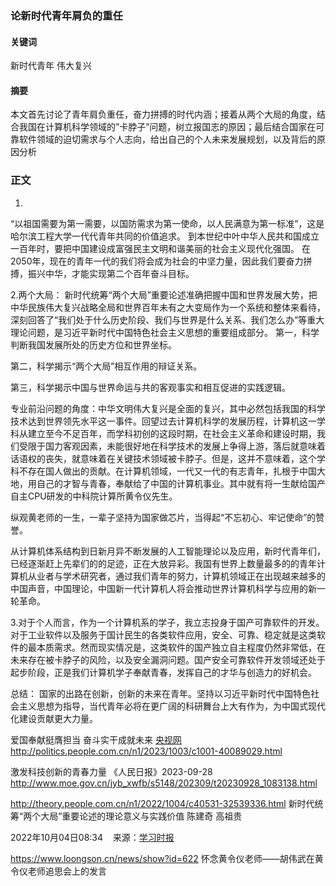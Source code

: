 ### 论新时代青年肩负的重任

#### 关键词 
新时代青年 伟大复兴

#### 摘要
本文首先讨论了青年肩负重任，奋力拼搏的时代内涵；接着从两个大局的角度，结合我国在计算机科学领域的”卡脖子”问题，树立报国志的原因；最后结合国家在可靠软件领域的迫切需求与个人志向，给出自己的个人未来发展规划，以及背后的原因分析

### 正文
1.
“以祖国需要为第一需要，以国防需求为第一使命，以人民满意为第一标准”，这是哈尔滨工程大学一代代青年共同的价值追求。
到本世纪中叶中华人民共和国成立一百年时，要把中国建设成富强民主文明和谐美丽的社会主义现代化强国。
在2050年，现在的青年一代的我们将会成为社会的中坚力量，因此我们要奋力拼搏，振兴中华，才能实现第二个百年奋斗目标。

2.两个大局：
新时代统筹“两个大局”重要论述准确把握中国和世界发展大势，把中华民族伟大复兴战略全局和世界百年未有之大变局作为一个系统和整体来看待，深刻回答了“我们处于什么历史阶段、我们与世界是什么关系、我们怎么办”等重大理论问题，是习近平新时代中国特色社会主义思想的重要组成部分。
第一，科学判断我国发展所处的历史方位和世界坐标。


第二，科学揭示“两个大局”相互作用的辩证关系。


第三，科学揭示中国与世界命运与共的客观事实和相互促进的实践逻辑。


专业前沿问题的角度：中华文明伟大复兴是全面的复兴，其中必然包括我国的科学技术达到世界领先水平这一事件。回望过去计算机科学的发展历程，计算机这一学科从建立至今不足百年，而学科初创的这段时期，在社会主义革命和建设时期，我们受限于国力客观因素，未能很好地在科学技术的发展上争得上游，落后就意味着话语权的丧失，就意味着在关键技术领域被卡脖子。但是，这并不意味着，这个学科不存在国人做出的贡献。在计算机领域，一代又一代的有志青年，扎根于中国大地，用自己的才智与青春，奉献给了中国的计算机事业。其中就有将一生献给国产自主CPU研发的中科院计算所黄令仪先生。


纵观黄老师的一生，一辈子坚持为国家做芯片，当得起“不忘初心、牢记使命”的赞誉。



从计算机体系结构到日新月异不断发展的人工智能理论以及应用，新时代青年们，已经逐渐赶上先辈们的的足迹，正在大放异彩。我国有世界上数量最多的的青年计算机从业者与学术研究者，通过我们青年的努力，计算机领域正在出现越来越多的中国声音，中国理论，中国新一代计算机人将会推动世界计算机科学与应用的新一轮革命。



3.对于个人而言，作为一个计算机系的学子，我立志投身于国产可靠软件的开发。对于工业软件以及服务于国计民生的各类软件应用，安全、可靠、稳定就是这类软件的最本质需求。然而现实情况是，这类软件的国产独立自主程度仍然非常低，在未来存在被卡脖子的风险，以及安全漏洞问题。国产安全可靠软件开发领域还处于起步阶段，正是我们计算机学子奉献青春，发挥自己的才华与创造力的好机会。

总结：
国家的出路在创新，创新的未来在青年。坚持以习近平新时代中国特色社会主义思想为指导，当代青年必将在更广阔的科研舞台上大有作为，为中国式现代化建设贡献更大力量。


爱国奉献挺膺担当 奋斗实干成就未来 [央视网](https://news.cctv.com/2023/10/02/ARTIc3MBhoiRtVzWf6dq1REP231002.shtml)
http://politics.people.com.cn/n1/2023/1003/c1001-40089029.html

激发科技创新的青春力量 《人民日报》2023-09-28
http://www.moe.gov.cn/jyb_xwfb/s5148/202309/t20230928_1083138.html

http://theory.people.com.cn/n1/2022/1004/c40531-32539336.html
新时代统筹“两个大局”重要论述的理论意义与实践价值
陈建奇 高祖贵

2022年10月04日08:34    来源：[学习时报](http://paper.cntheory.com/html/2022-10/03/nw.D110000xxsb_20221003_1-A2.htm)



https://www.loongson.cn/news/show?id=622
怀念黄令仪老师——胡伟武在黄令仪老师追思会上的发言

